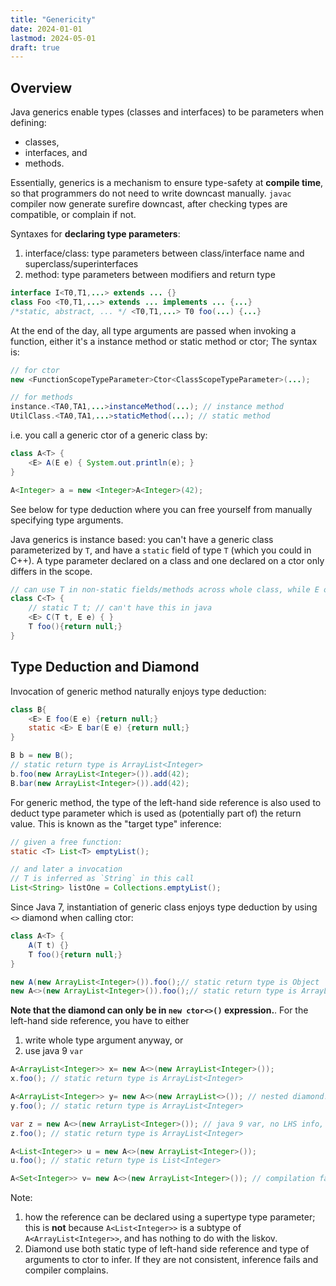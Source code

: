 ```yaml
---
title: "Genericity"
date: 2024-01-01
lastmod: 2024-05-01
draft: true
---
```


Overview
-----------

Java generics enable types (classes and interfaces) to be parameters when defining:
- classes,
- interfaces, and 
- methods.

Essentially, generics is a mechanism to ensure type-safety at **compile time**, so that programmers do not need to write downcast manually. `javac` compiler now generate surefire downcast, after checking types are compatible, or complain if not.

Syntaxes for **declaring type parameters**:

1. interface/class: type parameters between class/interface name and superclass/superinterfaces
2. method: type parameters between modifiers and return type

```java
interface I<T0,T1,...> extends ... {}
class Foo <T0,T1,...> extends ... implements ... {...}
/*static, abstract, ... */ <T0,T1,...> T0 foo(...) {...}
```

At the end of the day, all type arguments are passed when invoking a function, either it's a instance method or static method or ctor; The syntax is: 

```java
// for ctor
new <FunctionScopeTypeParameter>Ctor<ClassScopeTypeParameter>(...);

// for methods
instance.<TA0,TA1,...>instanceMethod(...); // instance method
UtilClass.<TA0,TA1,...>staticMethod(...); // static method
```

i.e. you call a generic ctor of a generic class by:

```java
class A<T> {
    <E> A(E e) { System.out.println(e); }
}

A<Integer> a = new <Integer>A<Integer>(42);
```

See below for type deduction where you can free yourself from manually specifying type arguments.

Java generics is instance based: you can't have a generic class parameterized by `T`, and have a `static` field of type `T` (which you could in C++). A type parameter declared on a class and one declared on a ctor only differs in the scope.

```java
// can use T in non-static fields/methods across whole class, while E only in ctor
class C<T> {
    // static T t; // can't have this in java
    <E> C(T t, E e) { }
    T foo(){return null;}
}
```

Type Deduction and Diamond
----------------

Invocation of generic method naturally enjoys type deduction:

```java
class B{
    <E> E foo(E e) {return null;}
    static <E> E bar(E e) {return null;}
}

B b = new B();
// static return type is ArrayList<Integer>
b.foo(new ArrayList<Integer>()).add(42);
B.bar(new ArrayList<Integer>()).add(42);
```

For generic method, the type of the left-hand side reference is also used to deduct type parameter which is used as (potentially part of) the return value. This is known as the "target type" inference:

```java
// given a free function:
static <T> List<T> emptyList();

// and later a invocation
// T is inferred as `String` in this call
List<String> listOne = Collections.emptyList(); 
```

Since Java 7, instantiation of generic class enjoys type deduction by using `<>` diamond when calling ctor:

```java
class A<T> {
    A(T t) {}
    T foo(){return null;}
}

new A(new ArrayList<Integer>()).foo();// static return type is Object
new A<>(new ArrayList<Integer>()).foo();// static return type is ArrayList<Integer>
```

**Note that the diamond can only be in `new ctor<>()` expression.**. For the left-hand side reference, you have to either
1. write whole type argument anyway, or
2. use java 9 `var`

```java
A<ArrayList<Integer>> x= new A<>(new ArrayList<Integer>());
x.foo(); // static return type is ArrayList<Integer>

A<ArrayList<Integer>> y= new A<>(new ArrayList<>()); // nested diamond!
y.foo(); // static return type is ArrayList<Integer>

var z = new A<>(new ArrayList<Integer>()); // java 9 var, no LHS info, so can't nest diamon
z.foo(); // static return type is ArrayList<Integer>

A<List<Integer>> u = new A<>(new ArrayList<Integer>());
u.foo(); // static return type is List<Integer>

A<Set<Integer>> v= new A<>(new ArrayList<Integer>()); // compilation fail: can't infer type arguments
```

Note:
1. how the reference can be declared using a supertype type parameter; this is **not** because `A<List<Integer>>` is a subtype of `A<ArrayList<Integer>>`, and has nothing to do with the liskov.
2. Diamond use both static type of left-hand side reference and type of arguments to ctor to infer. If they are not consistent, inference fails and compiler complains.
